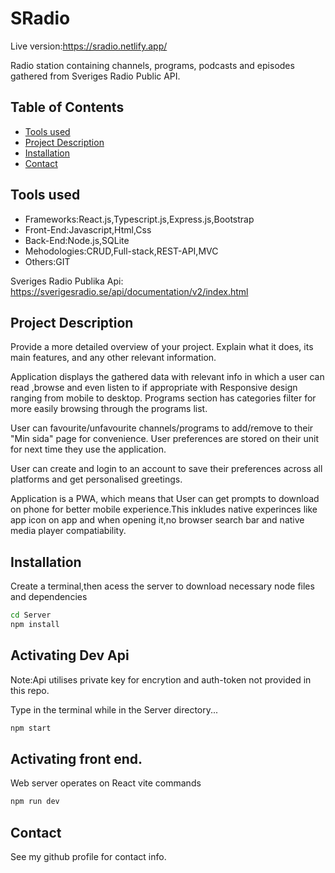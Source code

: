 # SRadio 
Live version:https://sradio.netlify.app/

Radio station containing channels, programs, podcasts and episodes gathered from Sveriges Radio Public API.

## Table of Contents
- [Tools used](#Tools-used)
- [Project Description](#project-description)
- [Installation](#installation)
- [Contact](#contact)

## Tools used
- Frameworks:React.js,Typescript.js,Express.js,Bootstrap
- Front-End:Javascript,Html,Css
- Back-End:Node.js,SQLite
- Mehodologies:CRUD,Full-stack,REST-API,MVC
- Others:GIT

Sveriges Radio Publika Api:
https://sverigesradio.se/api/documentation/v2/index.html

## Project Description

Provide a more detailed overview of your project. Explain what it does, its main features, and any other relevant information.

Application displays the gathered data with relevant info in which a user can read ,browse and even listen to if appropriate with Responsive design ranging from mobile to desktop. Programs section has categories filter for more easily browsing through the programs list.

User can favourite/unfavourite channels/programs to add/remove to their "Min sida" page for convenience. User preferences are stored on their unit for next time they use the application.

User can create and login to an account to save their preferences across all platforms and get personalised greetings.

Application is a PWA, which means that User can get prompts to download on phone for better mobile experience.This inkludes native experinces like app icon on app and when opening it,no browser search bar and native media player compatiability. 

## Installation
Create a terminal,then acess the server to download necessary node files and dependencies
```bash
cd Server
npm install
```
## Activating Dev Api
Note:Api utilises private key for encrytion and auth-token not provided in this repo.

Type in the terminal while in the Server directory...
```bash
npm start
```

## Activating front end.
Web server operates on React vite commands
```bash
npm run dev
```

## Contact
See my github profile for contact info.
